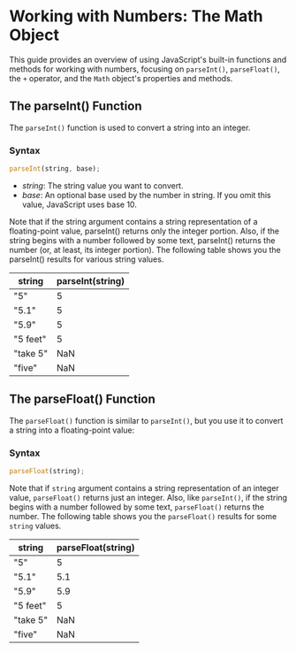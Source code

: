 # Working with Numbers: The Math Object

This guide provides an overview of using JavaScript's built-in functions and methods for working with numbers, focusing on `parseInt()`, `parseFloat()`, the `+` operator, and the `Math` object's properties and methods.

## The parseInt() Function

The `parseInt()` function is used to convert a string into an integer.

### Syntax

```javascript
parseInt(string, base);
```

-   _string_: The string value you want to convert.
-   _base_: An optional base used by the number in string. If you omit this value, JavaScript uses base 10.

Note that if the string argument contains a string representation of a floating-point value, parseInt() returns only the integer portion. Also, if the string begins with a number followed by some text, parseInt() returns the number (or, at least, its integer portion). The following table shows you the parseInt() results for various string values.

| string   | parseInt(string) |
| -------- | ---------------- |
| "5"      | 5                |
| "5.1"    | 5                |
| "5.9"    | 5                |
| "5 feet" | 5                |
| "take 5" | NaN              |
| "five"   | NaN              |

## The parseFloat() Function

The `parseFloat()` function is similar to `parseInt()`, but you use it to convert a string into a floating-point value:

### Syntax

```javascript
parseFloat(string);
```

Note that if `string` argument contains a string representation of an integer value, `parseFloat()` returns just an integer. Also, like `parseInt()`, if the string begins with a number followed by some text, `parseFloat()` returns the number. The following table shows you the `parseFloat()` results for some `string` values.

| string   | parseFloat(string) |
| -------- | ------------------ |
| "5"      | 5                  |
| "5.1"    | 5.1                |
| "5.9"    | 5.9                |
| "5 feet" | 5                  |
| "take 5" | NaN                |
| "five"   | NaN                |
